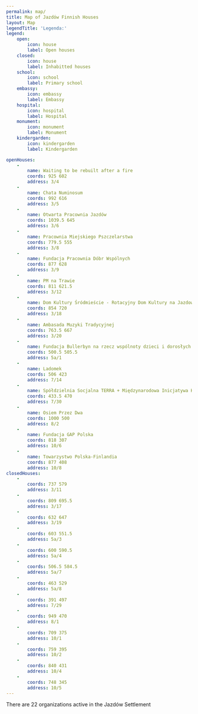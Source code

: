 ```yaml
---
permalink: map/
title: Map of Jazdów Finnish Houses
layout: Map
legendTitle: 'Legenda:'
legend:
    open:
        icon: house
        label: Open houses
    closed:
        icon: house
        label: Inhabitted houses
    school:
        icon: school
        label: Primary school
    embassy:
        icon: embassy
        label: Embassy
    hospital:
        icon: hospital
        label: Hospital
    monument:
        icon: monument
        label: Monument
    kindergarden:
        icon: kindergarden
        label: Kindergarden

openHouses:
    - 
        name: Waiting to be rebuilt after a fire
        coords: 925 602
        address: 3/4
    - 
        name: Chata Numinosum
        coords: 992 616
        address: 3/5
    - 
        name: Otwarta Pracownia Jazdów
        coords: 1039.5 645
        address: 3/6
    - 
        name: Pracownia Miejskiego Pszczelarstwa
        coords: 779.5 555
        address: 3/8
    - 
        name: Fundacja Pracownia Dóbr Wspólnych
        coords: 877 628
        address: 3/9
    - 
        name: PM na Trawie
        coords: 811 621.5
        address: 3/12
    - 
        name: Dom Kultury Śródmieście - Rotacyjny Dom Kultury na Jazdowie
        coords: 854 720
        address: 3/18
    - 
        name: Ambasada Muzyki Tradycyjnej
        coords: 763.5 667
        address: 3/20
    - 
        name: Fundacja Bullerbyn na rzecz wspólnoty dzieci i dorosłych
        coords: 500.5 505.5
        address: 5a/1
    - 
        name: Ladomek
        coords: 506 423
        address: 7/14
    - 
        name: Spółdzielnia Socjalna TERRA + Międzynarodowa Inicjatywa Humanitarna
        coords: 433.5 470
        address: 7/30
    - 
        name: Osiem Przez Dwa
        coords: 1000 500
        address: 8/2
    - 
        name: Fundacja GAP Polska
        coords: 818 307
        address: 10/6
    - 
        name: Towarzystwo Polska-Finlandia
        coords: 877 408
        address: 10/8
closedHouses:
    - 
        coords: 737 579
        address: 3/11
    - 
        coords: 809 695.5
        address: 3/17
    - 
        coords: 632 647
        address: 3/19
    - 
        coords: 603 551.5
        address: 5a/3
    - 
        coords: 600 590.5
        address: 5a/4
    - 
        coords: 506.5 584.5
        address: 5a/7
    - 
        coords: 463 529
        address: 5a/8
    - 
        coords: 391 497
        address: 7/29
    - 
        coords: 949 470
        address: 8/1
    - 
        coords: 709 375
        address: 10/1
    - 
        coords: 759 395
        address: 10/2
    - 
        coords: 840 431
        address: 10/4
    - 
        coords: 748 345
        address: 10/5
---
```

There are 22 organizations active in the Jazdów Settlement